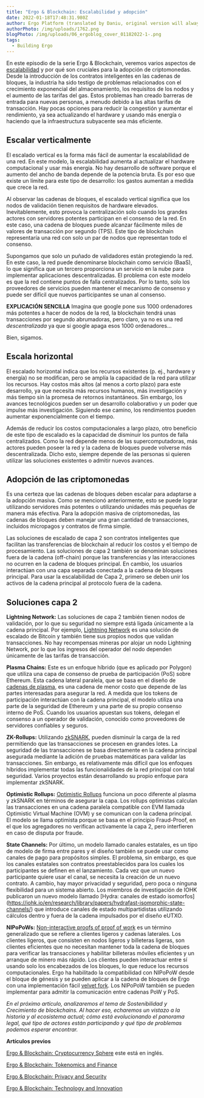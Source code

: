 ```yaml
---
title: "Ergo & Blockchain: Escalabilidad y adopción"
date: 2022-01-18T17:48:31.980Z
author: Ergo Platform (translated by Daniu, original version will always prevail)
authorPhoto: /img/uploads/1762.png
blogPhoto: /img/uploads/06_ergoblog_cover_01182022-1-.png
tags:
  - Building Ergo
---
```

<!--StartFragment-->

En este episodio de la serie Ergo & Blockchain, veremos varios aspectos de [escalabilidad](https://www.investopedia.com/terms/s/scalability.asp) y por qué son cruciales para la adopción de criptomonedas. Desde la introducción de los contratos inteligentes en las cadenas de bloques, la industria ha sido testigo de problemas relacionados con el crecimiento exponencial del almacenamiento, los requisitos de los nodos y el aumento de las tarifas del gas. Estos problemas han creado barreras de entrada para nuevas personas, a menudo debido a las altas tarifas de transacción. Hay pocas opciones para reducir la congestión y aumentar el rendimiento, ya sea actualizando el hardware y usando más energía o haciendo que la infraestructura subyacente sea más eficiente.

## Escalar verticalmente

El escalado vertical es la forma más fácil de aumentar la escalabilidad de una red. En este modelo, la escalabilidad aumenta al actualizar el hardware computacional y usar más energía. No hay desarrollo de software porque el aumento del ancho de banda depende de la potencia bruta. Es por eso que existe un límite para este tipo de desarrollo: los gastos aumentan a medida que crece la red.

Al observar las cadenas de bloques, el escalado vertical significa que los nodos de validación tienen requisitos de hardware elevados. Inevitablemente, esto provoca la centralización solo cuando los grandes actores con servidores potentes participan en el consenso de la red. En este caso, una cadena de bloques puede alcanzar fácilmente miles de valores de transacción por segundo (TPS). Este tipo de blockchain representaría una red con solo un par de nodos que representan todo el consenso.

Supongamos que solo un puñado de validadores están protegiendo la red. En este caso, la red puede denominarse blockchain como servicio (BaaS), lo que significa que un tercero proporciona un servicio en la nube para implementar aplicaciones descentralizadas. El problema con este modelo es que la red contiene puntos de falla centralizados. Por lo tanto, solo los proveedores de servicios pueden mantener el mecanismo de consenso y puede ser difícil que nuevos participantes se unan al consenso.

**EXPLICACIÓN SENCILLA** Imagina que google pone sus 1000 ordenadores más potentes a hacer de nodos de la red, la blockchain tendrá unas transacciones por segundo abrumadoras, pero claro, ya no es una red *descentralizada* ya que si google apaga esos 1000 ordenadores...

Bien, sigamos.



## Escala horizontal

El escalado horizontal indica que los recursos existentes (p. ej., hardware y energía) no se modifican, pero se amplía la capacidad de la red para utilizar los recursos. Hay costos más altos (al menos a corto plazo) para este desarrollo, ya que necesita más recursos humanos, más investigación y más tiempo sin la promesa de retornos instantáneos. Sin embargo, los avances tecnológicos pueden ser un desarrollo colaborativo y un poder que impulse más investigación. Siguiendo ese camino, los rendimientos pueden aumentar exponencialmente con el tiempo.

Además de reducir los costos computacionales a largo plazo, otro beneficio de este tipo de escalado es la capacidad de disminuir los puntos de falla centralizados. Como la red depende menos de las supercomputadoras, más actores pueden poseer la red y la cadena de bloques puede volverse más descentralizada. Dicho esto, siempre depende de las personas si quieren utilizar las soluciones existentes o admitir nuevos avances.

## Adopción de las criptomonedas

Es una certeza que las cadenas de bloques deben escalar para adaptarse a la adopción masiva. Como se mencionó anteriormente, esto se puede lograr utilizando servidores más potentes o utilizando unidades más pequeñas de manera más efectiva. Para la adopción masiva de criptomonedas, las cadenas de bloques deben manejar una gran cantidad de transacciones, incluidos micropagos y contratos de firma simple.

Las soluciones de escalado de capa 2 son contratos inteligentes que facilitan las transferencias de blockchain al reducir los costos y el tiempo de procesamiento. Las soluciones de capa 2 también se denominan soluciones fuera de la cadena (off-chain) porque las transferencias y las interacciones no ocurren en la cadena de bloques principal. En cambio, los usuarios interactúan con una capa separada conectada a la cadena de bloques principal. Para usar la escalabilidad de Capa 2, primero se deben unir los activos de la cadena principal al protocolo fuera de la cadena.
## Soluciones capa 2

**Lightning Network:** Las soluciones de capa 2 también tienen nodos de validación, por lo que su seguridad no siempre está ligada únicamente a la cadena principal. Por ejemplo, [Lightning Network](http://lightning.network/how-it-works/) es una solución de escalado de Bitcoin y también tiene sus propios nodos que validan transacciones. No hay recompensas mineras por alojar un nodo Lightning Network, por lo que los ingresos del operador del nodo dependen únicamente de las tarifas de transacción.

**Plasma Chains:** Este es un enfoque híbrido (que es aplicado por Polygon) que utiliza una capa de consenso de prueba de participación (PoS) sobre Ethereum. Esta cadena lateral paralela, que se basa en el diseño de [cadenas de plasma](https://ethereum.org/en/developers/docs/scaling/plasma/), es una cadena de menor costo que depende de las partes interesadas para asegurar la red. A medida que los tokens de participación interactúan con la cadena principal, el modelo utiliza una parte de la seguridad de Ethereum y una parte de su propio consenso interno de PoS. Cuando los usuarios apuestan sus tokens, delegan el consenso a un operador de validación, conocido como proveedores de servidores confiables y seguros.

**ZK-Rollups:** Utilizando [zkSNARK](https://blog.ethereum.org/2016/12/05/zksnarks-in-a-nutshell/), pueden disminuir la carga de la red permitiendo que las transacciones se procesen en grandes lotes. La seguridad de las transacciones se basa directamente en la cadena principal asegurada mediante la adición de pruebas matemáticas para validar las transacciones. Sin embargo, es relativamente más difícil que los enfoques híbridos implementar todas las funcionalidades de la red principal con total seguridad. Varios proyectos están desarrollando su propio enfoque para implementar zkSNARK.

**Optimistic Rollups:** [Optimistic Rollups](https://docs.ethhub.io/ethereum-roadmap/layer-2-scaling/optimistic_rollups/) funciona un poco diferente al plasma y zkSNARK en términos de asegurar la capa. Los rollups optimistas calculan las transacciones en una cadena paralela compatible con EVM llamada Optimistic Virtual Machine (OVM) y se comunican con la cadena principal. El modelo se llama optimista porque se basa en el principio Fraud-Proof, en el que los agregadores no verifican activamente la capa 2, pero interfieren en caso de disputa por fraude.

**State Channels:** Por último, un modelo llamado canales estatales, es un tipo de modelo de firma entre pares y el diseño también se puede usar como canales de pago para propósitos simples. El problema, sin embargo, es que los canales estatales son contratos preestablecidos para los cuales los participantes se definen en el lanzamiento. Cada vez que un nuevo participante quiere usar el canal, se necesita la creación de un nuevo contrato. A cambio, hay mayor privacidad y seguridad, pero poca o ninguna flexibilidad para un sistema abierto. Los miembros de investigación de IOHK publicaron un nuevo modelo llamado [Hydra: canales de estado isomorfos] (https://iohk.io/en/research/library/papers/hydrafast-isomorphic-state-channels/) que introduce canales de estado multipartidistas utilizando cálculos dentro y fuera de la cadena impulsados ​​por el diseño eUTXO.

**NIPoPoWs:** [Non-interactive proofs of proof of work](http://docs.ergoplatform.org/dev/protocol/nipopow/) es un término generalizado que se refiere a clientes ligeros y cadenas laterales. Los clientes ligeros, que consisten en nodos ligeros y billeteras ligeras, son clientes eficientes que no necesitan mantener toda la cadena de bloques para verificar las transacciones y habilitar billeteras móviles eficientes y un arranque de minero más rápido. Los clientes pueden interactuar entre sí usando solo los encabezados de los bloques, lo que reduce los recursos computacionales. Ergo ha habilitado la compatibilidad con NIPoPoW desde el bloque de génesis y se pueden aplicar a la cadena de bloques de Ergo con una implementación fácil [velvet fork](https://www.coindesk.com/markets/2018/03/15/velvet-forks-crypto-updates-without-the-controversy/). Los NIPoPoW también se pueden implementar para admitir la comunicación entre cadenas PoW y PoS.

*En el próximo artículo, analizaremos el tema de Sostenibilidad y Crecimiento de blockchains. Al hacer eso, echaremos un vistazo a la historia y al ecosistema actual; cómo está evolucionando el panorama legal, qué tipo de actores están participando y qué tipo de problemas podemos esperar encontrar.*

**Artículos previos**

[Ergo & Blockchain: Cryptocurrency Sphere](https://ergoplatform.org/en/blog/2021-10-26-ergo-blockchain-cryptocurrency-sphere/) este está en inglés.

[Ergo & Blockchain: Tokenomics and Finance](https://ergoplatform.org/es/blog/2021-11-05-ergo-blockchain-tokenomics-and-finance/)

[Ergo & Blockchain: Privacy and Security](https://ergoplatform.org/es/blog/2021-12-02-ergo-blockchain-privacy-and-security/)

[Ergo & Blockchain: Technology and Innovation](https://ergoplatform.org/es/blog/2021-12-28-ergo-blockchain-technology-and-innovation/) 

<!--EndFragment-->